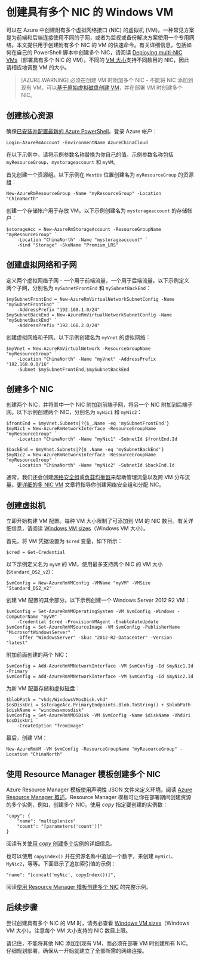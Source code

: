 <properties
    pageTitle="创建具有多个 NIC 的 Windows VM | Azure"
    description="了解如何使用 Azure PowerShell 或 Resource Manager 模板创建附有多个 NIC 的 Windows VM。"
    services="virtual-machines-windows"
    documentationcenter=""
    author="iainfoulds"
    manager="timlt"
    editor="" />
<tags 
    ms.assetid="9bff5b6d-79ac-476b-a68f-6f8754768413"
    ms.service="virtual-machines-windows"
    ms.devlang="na"
    ms.topic="article"
    ms.tgt_pltfrm="vm-windows"
    ms.workload="infrastructure"
    ms.date="10/27/2016"
    wacn.date="01/05/2017"
    ms.author="iainfou" />

# 创建具有多个 NIC 的 Windows VM
可以在 Azure 中创建附有多个虚拟网络接口 (NIC) 的虚拟机 (VM)。一种常见方案是为前端和后端连接使用不同的子网，或者为监视或备份解决方案使用一个专用网络。本文提供用于创建附有多个 NIC 的 VM 的快速命令。有关详细信息，包括如何在自己的 PowerShell 脚本中创建多个 NIC，请阅读 [Deploying multi-NIC VMs](/documentation/articles/virtual-network-deploy-multinic-arm-ps/)（部署具有多个 NIC 的 VM）。不同的 [VM 大小](/documentation/articles/virtual-machines-windows-sizes/)支持不同数目的 NIC，因此请相应地调整 VM 的大小。

> [AZURE.WARNING]
必须在创建 VM 时附加多个 NIC - 不能将 NIC 添加到现有 VM。可以[基于原始虚拟磁盘创建 VM](/documentation/articles/virtual-machines-windows-vhd-copy/)，并在部署 VM 时创建多个 NIC。
> 
> 

## 创建核心资源
确保[已安装并配置最新的 Azure PowerShell](https://docs.microsoft.com/powershell/azureps-cmdlets-docs)。登录 Azure 帐户：

    Login-AzureRmAccount -EnvironmentName AzureChinaCloud

在以下示例中，请将示例参数名称替换为你自己的值。示例参数名称包括 `myResourceGroup`、`mystorageaccount` 和 `myVM`。

首先创建一个资源组。以下示例在 `WestUs` 位置创建名为 `myResourceGroup` 的资源组：

    New-AzureRmResourceGroup -Name "myResourceGroup" -Location "ChinaNorth"

创建一个存储帐户用于存放 VM。以下示例创建名为 `mystorageaccount` 的存储帐户：

    $storageAcc = New-AzureRmStorageAccount -ResourceGroupName "myResourceGroup" `
        -Location "ChinaNorth" -Name "mystorageaccount" `
        -Kind "Storage" -SkuName "Premium_LRS" 

## 创建虚拟网络和子网
定义两个虚拟网络子网 - 一个用于前端流量，一个用于后端流量。以下示例定义两个子网，分别名为 `mySubnetFrontEnd` 和 `mySubnetBackEnd`：

    $mySubnetFrontEnd = New-AzureRmVirtualNetworkSubnetConfig -Name "mySubnetFrontEnd" `
        -AddressPrefix "192.168.1.0/24"
    $mySubnetBackEnd = New-AzureRmVirtualNetworkSubnetConfig -Name "mySubnetBackEnd" `
        -AddressPrefix "192.168.2.0/24"

创建虚拟网络和子网。以下示例创建名为 `myVnet` 的虚拟网络：

    $myVnet = New-AzureRmVirtualNetwork -ResourceGroupName "myResourceGroup" `
        -Location "ChinaNorth" -Name "myVnet" -AddressPrefix "192.168.0.0/16" `
        -Subnet $mySubnetFrontEnd,$mySubnetBackEnd

## 创建多个 NIC
创建两个 NIC，并将其中一个 NIC 附加到前端子网，将另一个 NIC 附加到后端子网。以下示例创建两个 NIC，分别名为 `myNic1` 和 `myNic2`：

    $frontEnd = $myVnet.Subnets|?{$_.Name -eq 'mySubnetFrontEnd'}
    $myNic1 = New-AzureRmNetworkInterface -ResourceGroupName "myResourceGroup" `
        -Location "ChinaNorth" -Name "myNic1" -SubnetId $frontEnd.Id

    $backEnd = $myVnet.Subnets|?{$_.Name -eq 'mySubnetBackEnd'}
    $myNic2 = New-AzureRmNetworkInterface -ResourceGroupName "myResourceGroup" `
        -Location "ChinaNorth" -Name "myNic2" -SubnetId $backEnd.Id

通常，我们还会创建[网络安全组](/documentation/articles/virtual-networks-nsg/)或[负载均衡器](/documentation/articles/load-balancer-overview/)来帮助管理流量以及跨 VM 分布流量。[更详细的多 NIC VM](/documentation/articles/virtual-network-deploy-multinic-arm-ps/) 文章将指导你创建网络安全组和分配 NIC。

## 创建虚拟机
立即开始构建 VM 配置。每种 VM 大小限制了可添加到 VM 的 NIC 数目。有关详细信息，请阅读 [Windows VM sizes](/documentation/articles/virtual-machines-windows-sizes/)（Windows VM 大小）。

首先，将 VM 凭据设置为 `$cred` 变量，如下所示：

    $cred = Get-Credential

以下示例定义名为 `myVM` 的 VM，使用最多支持两个 NIC 的 VM 大小 (`Standard_DS2_v2`)：

    $vmConfig = New-AzureRmVMConfig -VMName "myVM" -VMSize "Standard_DS2_v2"

创建 VM 配置的其余部分。以下示例创建一个 Windows Server 2012 R2 VM：

    $vmConfig = Set-AzureRmVMOperatingSystem -VM $vmConfig -Windows -ComputerName "myVM" `
        -Credential $cred -ProvisionVMAgent -EnableAutoUpdate
    $vmConfig = Set-AzureRmVMSourceImage -VM $vmConfig -PublisherName "MicrosoftWindowsServer" `
        -Offer "WindowsServer" -Skus "2012-R2-Datacenter" -Version "latest"

附加前面创建的两个 NIC：

    $vmConfig = Add-AzureRmVMNetworkInterface -VM $vmConfig -Id $myNic1.Id -Primary
    $vmConfig = Add-AzureRmVMNetworkInterface -VM $vmConfig -Id $myNic2.Id

为新 VM 配置存储和虚拟磁盘：

    $blobPath = "vhds/WindowsVMosDisk.vhd"
    $osDiskUri = $storageAcc.PrimaryEndpoints.Blob.ToString() + $blobPath
    $diskName = "windowsvmosdisk"
    $vmConfig = Set-AzureRmVMOSDisk -VM $vmConfig -Name $diskName -VhdUri $osDiskUri `
        -CreateOption "fromImage"

最后，创建 VM：

    New-AzureRmVM -VM $vmConfig -ResourceGroupName "myResourceGroup" -Location "ChinaNorth"

## 使用 Resource Manager 模板创建多个 NIC
Azure Resource Manager 模板使用声明性 JSON 文件来定义环境。阅读 [Azure Resource Manager 概述](/documentation/articles/resource-group-overview/)。Resource Manager 模板可让你在部署期间创建资源的多个实例，例如，创建多个 NIC。使用 *copy* 指定要创建的实例数：

    "copy": {
        "name": "multiplenics"
        "count": "[parameters('count')]"
    }

阅读有关[使用 *copy* 创建多个实例](/documentation/articles/resource-group-create-multiple/)的详细信息。

也可以使用 `copyIndex()` 并在资源名称中追加一个数字，来创建 `myNic1`、`MyNic2`，等等。下面显示了追加索引值的示例：

    "name": "[concat('myNic', copyIndex())]", 

阅读[使用 Resource Manager 模板创建多个 NIC](/documentation/articles/virtual-network-deploy-multinic-arm-template/) 的完整示例。

## 后续步骤
尝试创建具有多个 NIC 的 VM 时，请务必查看 [Windows VM sizes](/documentation/articles/virtual-machines-windows-sizes/)（Windows VM 大小）。注意每个 VM 大小支持的 NIC 数目上限。

请记住，不能将其他 NIC 添加到现有 VM，而必须在部署 VM 时创建所有 NIC。仔细规划部署，确保从一开始就建立了全部所需的网络连接。

<!---HONumber=Mooncake_1212_2016-->